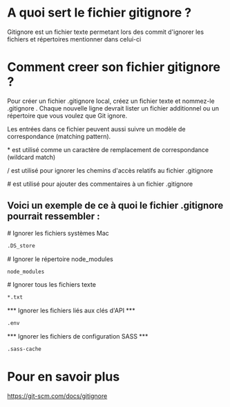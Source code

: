 # A quoi sert le fichier gitignore ?
Gitignore est un fichier texte permetant lors des commit d'ignorer les fichiers et répertoires mentionner dans celui-ci

# Comment creer son fichier gitignore ?
Pour créer un fichier .gitignore local, créez un fichier texte et nommez-le .gitignore . Chaque nouvelle ligne devrait lister un fichier additionnel ou un répertoire que vous voulez que Git ignore.

Les entrées dans ce fichier peuvent aussi suivre un modèle de correspondance (matching pattern).

\* est utilisé comme un caractère de remplacement de correspondance (wildcard match)

/ est utilisé pour ignorer les chemins d'accès relatifs au fichier .gitignore

\# est utilisé pour ajouter des commentaires à un fichier .gitignore

## Voici un exemple de ce à quoi le fichier .gitignore pourrait ressembler :

\# Ignorer les fichiers systèmes Mac

```txt
.DS_store
```

\# Ignorer le répertoire node_modules

```txt
node_modules
```

\# Ignorer tous les fichiers texte

```txt
*.txt
```

*** Ignorer les fichiers liés aux clés d'API ***

```txt
.env
```

*** Ignorer les fichiers de configuration SASS ***

```txt
.sass-cache
```

# Pour en savoir plus 
https://git-scm.com/docs/gitignore